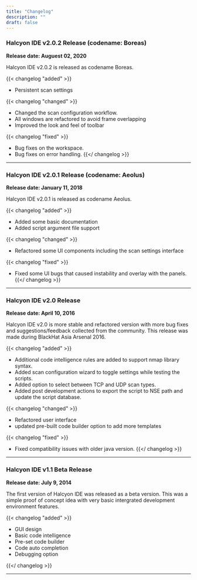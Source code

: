 ```yaml
---
title: "Changelog"
description: ""
draft: false
---
```


### Halcyon IDE v2.0.2 Release (codename: Boreas)

**Release date: Auguest 02, 2020**

Halcyon IDE v2.0.2 is released as codename Boreas. 

{{< changelog "added" >}}
* Persistent scan settings

{{< changelog "changed" >}}
* Changed the scan configuration workflow. 
* All windows are refactored to avoid frame overlapping
* Improved the look and feel of toolbar

{{< changelog "fixed" >}}
* Bug fixes on the workspace. 
* Bug fixes on error handling. 
{{</ changelog >}}

<hr>

### Halcyon IDE v2.0.1 Release (codename: Aeolus)

**Release date: January 11, 2018**

Halcyon IDE v2.0.1 is released as codename Aeolus. 

{{< changelog "added" >}}
* Added some basic documentation 
* Added script argument file support 

{{< changelog "changed" >}}
* Refactored some UI components including the scan settings interface

{{< changelog "fixed" >}}
* Fixed some UI bugs that caused instability and overlay with the panels.
{{</ changelog >}}

<hr>

### Halcyon IDE v2.0 Release

**Release date: April 10, 2016**

Halcyon IDE v2.0 is more stable and refactored version with more bug fixes and suggestions/feedback collected from the community. This release was made during BlackHat Asia Arsenal 2016. 

{{< changelog "added" >}}
* Additional code intelligence rules are added to support nmap library syntax.
* Added scan configuration wizard to toggle settings while testing the scripts.
* Added option to select between TCP and UDP scan types.  
* Added post development actions to export the script to NSE path and update the script database.  
 
{{< changelog "changed" >}}
* Refactored user interface
* updated pre-built code builder option to add more templates 

{{< changelog "fixed" >}}
* Fixed compatibility issues with older java version.
{{</ changelog >}}

<hr>


### Halcyon IDE v1.1 Beta Release

**Release date: July 9, 2014**

The first version of Halcyon IDE was released as a beta version. This was a simple proof of concept idea with very basic intergrated development environment features. 

{{< changelog "added" >}}
* GUI design
* Basic code intelligence
* Pre-set code builder
* Code auto completion
* Debugging option

{{</ changelog >}}



<hr>

